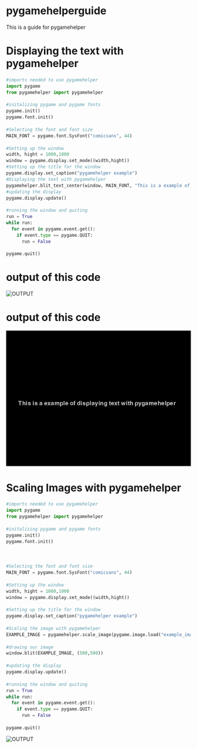 # pygamehelperguide
This is a guide for pygamehelper

# Displaying the text with pygamehelper
```python
#imports needed to use pygamehelper
import pygame
from pygamehelper import pygamehelper 

#initalizing pygame and pygame fonts
pygame.init()
pygame.font.init()

#Selecting the font and font size 
MAIN_FONT = pygame.font.SysFont("comicsans", 44)

#Setting up the window 
width, hight = 1000,1000
window = pygame.display.set_mode((width,hight))
#Setting up the title for the window
pygame.display.set_caption("pygamehelper example")
#Displaying the text with pygamehelper
pygamehelper.blit_text_center(window, MAIN_FONT, "This is a example of displaying text with pygamehelper ")
#updating the display
pygame.display.update()

#running the window and quiting
run = True
while run:
  for event in pygame.event.get():
    if event.type == pygame.QUIT:
      run = False

pygame.quit()      
```
# output of this code
![OUTPUT]()
# output of this code
![Output](pygamehelper_display_text_output.png)

# Scaling Images with pygamehelper
```python
#imports needed to use pygamehelper
import pygame
from pygamehelper import pygamehelper 

#initalizing pygame and pygame fonts
pygame.init()
pygame.font.init()



#Selecting the font and font size 
MAIN_FONT = pygame.font.SysFont("comicsans", 44)

#Setting up the window 
width, hight = 1000,1000
window = pygame.display.set_mode((width,hight))

#Setting up the title for the window
pygame.display.set_caption("pygamehelper example")

#Scaling the image with pygamehelper
EXAMPLE_IMAGE = pygamehelper.scale_image(pygame.image.load("example_image.png"), 2)

#drawing our image
window.blit(EXAMPLE_IMAGE, (500,500))      

#updating the display
pygame.display.update()

#running the window and quiting
run = True
while run:
  for event in pygame.event.get():
    if event.type == pygame.QUIT:
      run = False

pygame.quit()      
```
![OUTPUT](example_image.png)
